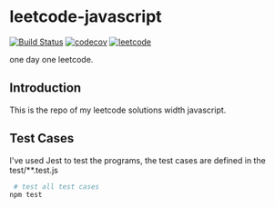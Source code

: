 # leetcode-javascript

[![Build Status](https://www.travis-ci.org/lpeihan/leetcode-javascript.svg?branch=master)](https://www.travis-ci.org/lpeihan/leetcode-javascript)
[![codecov](https://codecov.io/gh/lpeihan/leetcode-javascript/branch/master/graph/badge.svg)](https://codecov.io/gh/lpeihan/leetcode-javascript)
[![leetcode](https://leetcode-badge.chyroc.cn/?name=parhamlee&leetcode_badge_style=Solved/Total-{{.solved_question}}/{{.all_question}}-green.svg)](https://github.com/Chyroc/leetcode-badge)

one day one leetcode. 

## Introduction
This is the repo of my leetcode solutions width javascript.

## Test Cases
I've used Jest to test the programs, the test cases are defined in the test/**.test.js

```bash
 # test all test cases
npm test
```
